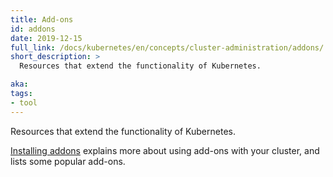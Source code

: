 ```yaml
---
title: Add-ons
id: addons
date: 2019-12-15
full_link: /docs/kubernetes/en/concepts/cluster-administration/addons/
short_description: >
  Resources that extend the functionality of Kubernetes.

aka:
tags:
- tool
---
```

  Resources that extend the functionality of Kubernetes.

<!--more-->
[Installing addons](/docs/kubernetes/en/concepts/cluster-administration/addons/) explains more about using add-ons with your cluster, and lists some popular add-ons.
